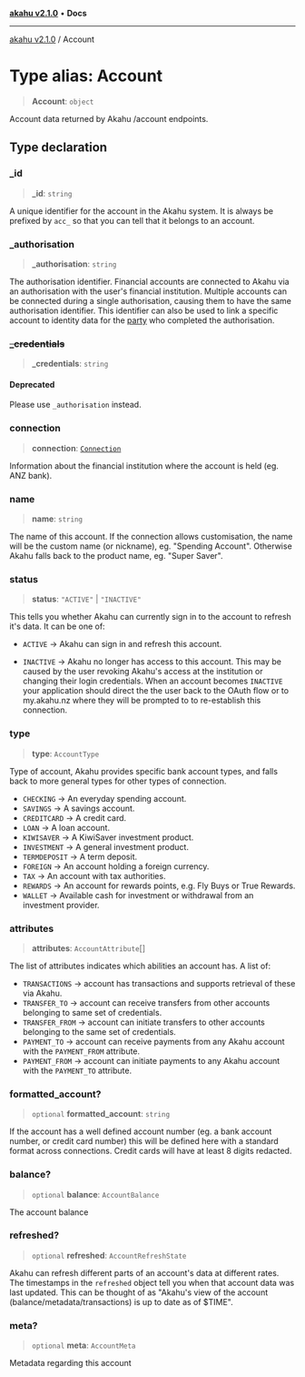 [**akahu v2.1.0**](../README.md) • **Docs**

***

[akahu v2.1.0](../README.md) / Account

# Type alias: Account

> **Account**: `object`

Account data returned by Akahu /account endpoints.

## Type declaration

### \_id

> **\_id**: `string`

A unique identifier for the account in the Akahu system. It is always be prefixed by `acc_` so that you can tell that it belongs to an account.

### \_authorisation

> **\_authorisation**: `string`

The authorisation identifier. Financial accounts are connected to Akahu via
an authorisation with the user's financial institution. Multiple accounts
can be connected during a single authorisation, causing them to have the
same authorisation identifier. This identifier can also be used to link a
specific account to identity data for the
[party](https://developers.akahu.nz/reference/get_parties) who completed
the authorisation.

### ~~\_credentials~~

> **\_credentials**: `string`

#### Deprecated

Please use `_authorisation` instead.

### connection

> **connection**: [`Connection`](Connection.md)

Information about the financial institution where the account is held (eg. ANZ bank).

### name

> **name**: `string`

The name of this account. If the connection allows customisation, the name will be the custom name (or nickname), eg. "Spending Account". Otherwise Akahu falls back to the product name, eg. "Super Saver".

### status

> **status**: `"ACTIVE"` \| `"INACTIVE"`

This tells you whether Akahu can currently sign in to the account to refresh it's data. It can be one of:

- `ACTIVE` → Akahu can sign in and refresh this account.

- `INACTIVE` → Akahu no longer has access to this account. This may be caused by the user revoking Akahu's access at the institution or changing their login credentials. When an account becomes `INACTIVE` your application should direct the the user back to the OAuth flow or to my.akahu.nz where they will be prompted to to re-establish this connection.

### type

> **type**: `AccountType`

Type of account, Akahu provides specific bank account types, and falls back to more general types for other types of connection.
- `CHECKING` → An everyday spending account.
- `SAVINGS` → A savings account.
- `CREDITCARD` → A credit card.
- `LOAN` → A loan account.
- `KIWISAVER` → A KiwiSaver investment product.
- `INVESTMENT` → A general investment product.
- `TERMDEPOSIT` → A term deposit.
- `FOREIGN` → An account holding a foreign currency.
- `TAX` → An account with tax authorities.
- `REWARDS` → An account for rewards points, e.g. Fly Buys or True Rewards.
- `WALLET` → Available cash for investment or withdrawal from an investment provider.

### attributes

> **attributes**: `AccountAttribute`[]

The list of attributes indicates which abilities an account has. A list of:
- `TRANSACTIONS` → account has transactions and supports retrieval of these via Akahu.
- `TRANSFER_TO` → account can receive transfers from other accounts belonging to same set of credentials.
- `TRANSFER_FROM` → account can initiate transfers to other accounts belonging to the same set of credentials.
- `PAYMENT_TO` → account can receive payments from any Akahu account with the `PAYMENT_FROM` attribute.
- `PAYMENT_FROM` → account can initiate payments to any Akahu account with the `PAYMENT_TO` attribute.

### formatted\_account?

> `optional` **formatted\_account**: `string`

If the account has a well defined account number (eg. a bank account number, or credit card number) this will be defined here with a standard format across connections. Credit cards will have at least 8 digits redacted.

### balance?

> `optional` **balance**: `AccountBalance`

The account balance

### refreshed?

> `optional` **refreshed**: `AccountRefreshState`

Akahu can refresh different parts of an account's data at different rates. The timestamps in the `refreshed` object tell you when that account data was last updated. This can be thought of as "Akahu's view of the account (balance/metadata/transactions) is up to date as of \$TIME".

### meta?

> `optional` **meta**: `AccountMeta`

Metadata regarding this account
